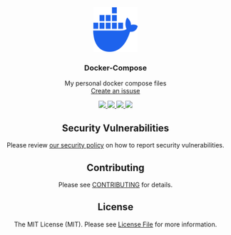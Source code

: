 <div align="center">
  <a href="https://github.com/RealZone22/Docker-Compose">
    <img src="docker.svg" alt="Logo" width="100" height="100">
  </a>
<h3 align="center">Docker-Compose</h3>

  <p align="center">
    My personal docker compose files
    <br />
    <a href="https://github.com/RealZone22/Docker-Compose/issues/new">Create an issuse</a>
  </p>
</div>

<div align="center">
    <a href="https://github.com/RealZone22/Docker-Compose/graphs/contributors" alt="Contributors">
        <img src="https://img.shields.io/github/contributors/RealZone22/Docker-Compose.svg?style=for-the-badge" />
    </a>
    <a href="https://github.com/RealZone22/Docker-Compose/network/members" alt="Forks">
        <img src="https://img.shields.io/github/forks/RealZone22/Docker-Compose.svg?style=for-the-badge" />
    </a>
    <a href="https://github.com/RealZone22/Docker-Compose/network/stargazers" alt="Stars">
        <img src="https://img.shields.io/github/stars/RealZone22/Docker-Compose.svg?style=for-the-badge" />
    </a>
    <a href="https://github.com/RealZone22/Docker-Compose/issues" alt="Issues">
        <img src="https://img.shields.io/github/issues/RealZone22/Docker-Compose.svg?style=for-the-badge" />
    </a>
</div>

<div align="center">

## Security Vulnerabilities

Please review [our security policy](SECURITY.md) on how to report security vulnerabilities.

## Contributing

Please see [CONTRIBUTING](CONTRIBUTING.md) for details.

## License

The MIT License (MIT). Please see [License File](LICENSE) for more information.
</div>
